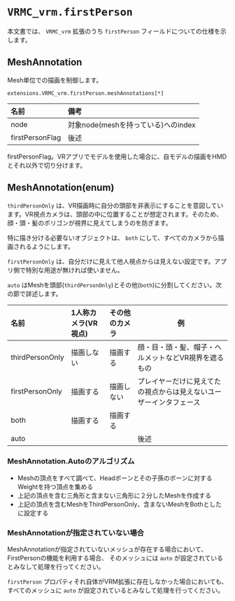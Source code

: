 # `VRMC_vrm.firstPerson`

本文書では、 `VRMC_vrm` 拡張のうち `firstPerson` フィールドについての仕様を示します。

## MeshAnnotation

Mesh単位での描画を制御します。

`extensions.VRMC_vrm.firstPerson.meshAnnotations[*]`

| 名前            | 備考                         |
|:----------------|:---------------------------|
| node            | 対象node(meshを持っている)へのindex |
| firstPersonFlag | 後述                         |

firstPersonFlag。VRアプリでモデルを使用した場合に、自モデルの描画をHMDとそれ以外で切り分けます。

## MeshAnnotation(enum)

`thirdPersonOnly` は、VR描画時に自分の頭部を非表示にすることを意図しています。VR視点カメラは、頭部の中に位置することが想定されます。そのため、顔・頭・髪のポリゴンが視界に見えてしまうのを防ぎます。

特に描き分ける必要ないオブジェクトは、 `both` にして、すべてのカメラから描画されるようにします。

`firstPersonOnly` は、自分だけに見えて他人視点からは見えない設定です。アプリ側で特別な用途が無ければ使いません。

`auto` はMeshを頭部(`thirdPersonOnly`)とその他(`both`)に分割してください。次の節で詳述します。

| 名前            | 1人称カメラ(VR視点) | その他のカメラ | 例                                    |
|:----------------|:-----------------|:---------|---------------------------------------|
| thirdPersonOnly | 描画しない          | 描画する   | 顔・目・頭・髪、帽子・ヘルメットなどVR視界を遮るもの  |
| firstPersonOnly | 描画する           | 描画しない  | プレイヤーだけに見えてたの視点からは見えないユーザーインタフェース |
| both            | 描画する           | 描画する   |                                       |
| auto            |                  |          | 後述                                  |

### MeshAnnotation.Autoのアルゴリズム

* Meshの頂点をすべて調べて、Headボーンとその子孫のボーンに対するWeightを持つ頂点を集める
* 上記の頂点を含む三角形と含まない三角形に２分したMeshを作成する
* 上記の頂点を含むMeshをThirdPersonOnly、含まないMeshをBothとしたに設定する

### MeshAnnotationが指定されていない場合

MeshAnnotationが指定されていないメッシュが存在する場合において、FirstPersonの機能を利用する場合、
そのメッシュには `auto` が設定されているとみなして処理を行ってください。

`firstPerson` プロパティそれ自体がVRM拡張に存在しなかった場合においても、
すべてのメッシュに `auto` が設定されているとみなして処理を行ってください。
